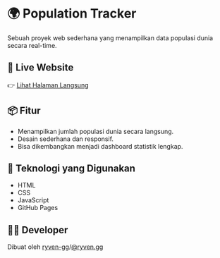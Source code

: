 # 🌍 Population Tracker

Sebuah proyek web sederhana yang menampilkan data populasi dunia secara real-time.

## 🔗 Live Website
👉 [Lihat Halaman Langsung](https://ryven-gg.github.io/Population-Tracker)

## 📦 Fitur
- Menampilkan jumlah populasi dunia secara langsung.
- Desain sederhana dan responsif.
- Bisa dikembangkan menjadi dashboard statistik lengkap.

## 📁 Teknologi yang Digunakan
- HTML
- CSS
- JavaScript
- GitHub Pages

## 🧑‍💻 Developer
Dibuat oleh [ryven-gg](https://github.com/ryven-gg)/[@ryven.gg](https://discord.com/users/1322092655609647186)

